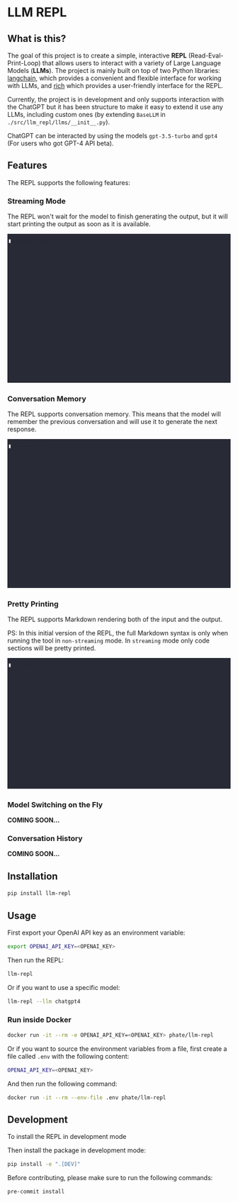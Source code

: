 # LLM REPL

## What is this?

The goal of this project is to create a simple, interactive **REPL** (Read-Eval-Print-Loop) that allows users to interact with a variety of Large Language Models (**LLMs**). The project is mainly built on top of two Python libraries: [langchain](https://github.com/hwchase17/langchain), which provides a convenient and flexible interface for working with LLMs, and [rich](https://github.com/Textualize/rich) which provides a user-friendly interface for the REPL.

Currently, the project is in development and only supports interaction with the ChatGPT but it has been structure to make it easy to extend it use any LLMs, including custom ones (by extending `BaseLLM` in `./src/llm_repl/llms/__init__.py`).

ChatGPT can be interacted by using the models `gpt-3.5-turbo` and `gpt4` (For users who got GPT-4 API beta).

## Features

The REPL supports the following features:

### Streaming Mode

The REPL won't wait for the model to finish generating the output, but it will start printing the output as soon as it is available.

![Streaming Mode](./docs/gifs/streaming_mode.gif)

### Conversation Memory

The REPL supports conversation memory. This means that the model will remember the previous conversation and will use it to generate the next response.

![Memory](./docs/gifs/memory.gif)

### Pretty Printing

The REPL supports Markdown rendering both of the input and the output.

PS: In this initial version of the REPL, the full Markdown syntax is only when running the tool in `non-streaming` mode. In `streaming` mode only code sections will be pretty printed.

![Pretty Printing](./docs/gifs/pretty_printing.gif)

### Model Switching on the Fly

**COMING SOON...**

### Conversation History

**COMING SOON...**

## Installation

```bash
pip install llm-repl
```

## Usage

First export your OpenAI API key as an environment variable:

```bash
export OPENAI_API_KEY=<OPENAI_KEY>
```

Then run the REPL:

```bash
llm-repl
```

Or if you want to use a specific model:

```bash
llm-repl --llm chatgpt4
```

### Run inside Docker

```bash
docker run -it --rm -e OPENAI_API_KEY=<OPENAI_KEY> phate/llm-repl
```

Or if you want to source the environment variables from a file, first create a file called `.env` with the following content:

```bash
OPENAI_API_KEY=<OPENAI_KEY>
```

And then run the following command:

```bash
docker run -it --rm --env-file .env phate/llm-repl
```

## Development

To install the REPL in development mode

Then install the package in development mode:

```bash
pip install -e ".[DEV]"
```

Before contributing, please make sure to run the following commands:

```bash
pre-commit install
```
